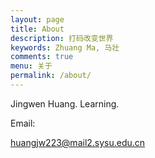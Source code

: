 ```yaml
---
layout: page
title: About
description: 打码改变世界
keywords: Zhuang Ma, 马壮
comments: true
menu: 关于
permalink: /about/
---
```


Jingwen Huang. Learning.



Email:

huangjw223@mail2.sysu.edu.cn